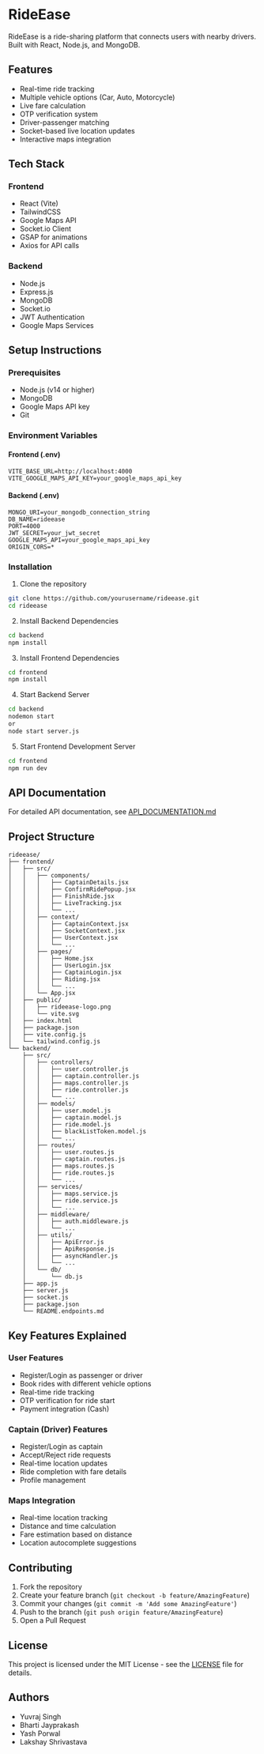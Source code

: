 # RideEase

RideEase is a ride-sharing platform that connects users with nearby drivers. Built with React, Node.js, and MongoDB.

## Features

- Real-time ride tracking
- Multiple vehicle options (Car, Auto, Motorcycle)
- Live fare calculation
- OTP verification system
- Driver-passenger matching
- Socket-based live location updates
- Interactive maps integration

## Tech Stack

### Frontend

- React (Vite)
- TailwindCSS
- Google Maps API
- Socket.io Client
- GSAP for animations
- Axios for API calls

### Backend

- Node.js
- Express.js
- MongoDB
- Socket.io
- JWT Authentication
- Google Maps Services

## Setup Instructions

### Prerequisites

- Node.js (v14 or higher)
- MongoDB
- Google Maps API key
- Git

### Environment Variables

#### Frontend (.env)

```
VITE_BASE_URL=http://localhost:4000
VITE_GOOGLE_MAPS_API_KEY=your_google_maps_api_key
```

#### Backend (.env)

```
MONGO_URI=your_mongodb_connection_string
DB_NAME=rideease
PORT=4000
JWT_SECRET=your_jwt_secret
GOOGLE_MAPS_API=your_google_maps_api_key
ORIGIN_CORS=*
```

### Installation

1. Clone the repository

```bash
git clone https://github.com/yourusername/rideease.git
cd rideease
```

2. Install Backend Dependencies

```bash
cd backend
npm install
```

3. Install Frontend Dependencies

```bash
cd frontend
npm install
```

4. Start Backend Server

```bash
cd backend
nodemon start
or
node start server.js
```

5. Start Frontend Development Server

```bash
cd frontend
npm run dev
```

## API Documentation

For detailed API documentation, see [API_DOCUMENTATION.md](backend/README.endpoints.md)

## Project Structure

```
rideease/
├── frontend/
│   ├── src/
│   │   ├── components/
│   │   │   ├── CaptainDetails.jsx
│   │   │   ├── ConfirmRidePopup.jsx
│   │   │   ├── FinishRide.jsx
│   │   │   ├── LiveTracking.jsx
│   │   │   └── ...
│   │   ├── context/
│   │   │   ├── CaptainContext.jsx
│   │   │   ├── SocketContext.jsx
│   │   │   ├── UserContext.jsx
│   │   │   └── ...
│   │   ├── pages/
│   │   │   ├── Home.jsx
│   │   │   ├── UserLogin.jsx
│   │   │   ├── CaptainLogin.jsx
│   │   │   ├── Riding.jsx
│   │   │   └── ...
│   │   └── App.jsx
│   ├── public/
│   │   ├── rideease-logo.png
│   │   └── vite.svg
│   ├── index.html
│   ├── package.json
│   ├── vite.config.js
│   └── tailwind.config.js
└── backend/
    ├── src/
    │   ├── controllers/
    │   │   ├── user.controller.js
    │   │   ├── captain.controller.js
    │   │   ├── maps.controller.js
    │   │   ├── ride.controller.js
    │   │   └── ...
    │   ├── models/
    │   │   ├── user.model.js
    │   │   ├── captain.model.js
    │   │   ├── ride.model.js
    │   │   ├── blackListToken.model.js
    │   │   └── ...
    │   ├── routes/
    │   │   ├── user.routes.js
    │   │   ├── captain.routes.js
    │   │   ├── maps.routes.js
    │   │   ├── ride.routes.js
    │   │   └── ...
    │   ├── services/
    │   │   ├── maps.service.js
    │   │   ├── ride.service.js
    │   │   └── ...
    │   ├── middleware/
    │   │   ├── auth.middleware.js
    │   │   └── ...
    │   ├── utils/
    │   │   ├── ApiError.js
    │   │   ├── ApiResponse.js
    │   │   ├── asyncHandler.js
    │   │   └── ...
    │   └── db/
    │       └── db.js
    ├── app.js
    ├── server.js
    ├── socket.js
    ├── package.json
    └── README.endpoints.md
```

## Key Features Explained

### User Features

- Register/Login as passenger or driver
- Book rides with different vehicle options
- Real-time ride tracking
- OTP verification for ride start
- Payment integration (Cash)

### Captain (Driver) Features

- Register/Login as captain
- Accept/Reject ride requests
- Real-time location updates
- Ride completion with fare details
- Profile management

### Maps Integration

- Real-time location tracking
- Distance and time calculation
- Fare estimation based on distance
- Location autocomplete suggestions

## Contributing

1. Fork the repository
2. Create your feature branch (`git checkout -b feature/AmazingFeature`)
3. Commit your changes (`git commit -m 'Add some AmazingFeature'`)
4. Push to the branch (`git push origin feature/AmazingFeature`)
5. Open a Pull Request

## License

This project is licensed under the MIT License - see the [LICENSE](LICENSE) file for details.

## Authors

- Yuvraj Singh
- Bharti Jayprakash
- Yash Porwal
- Lakshay Shrivastava
